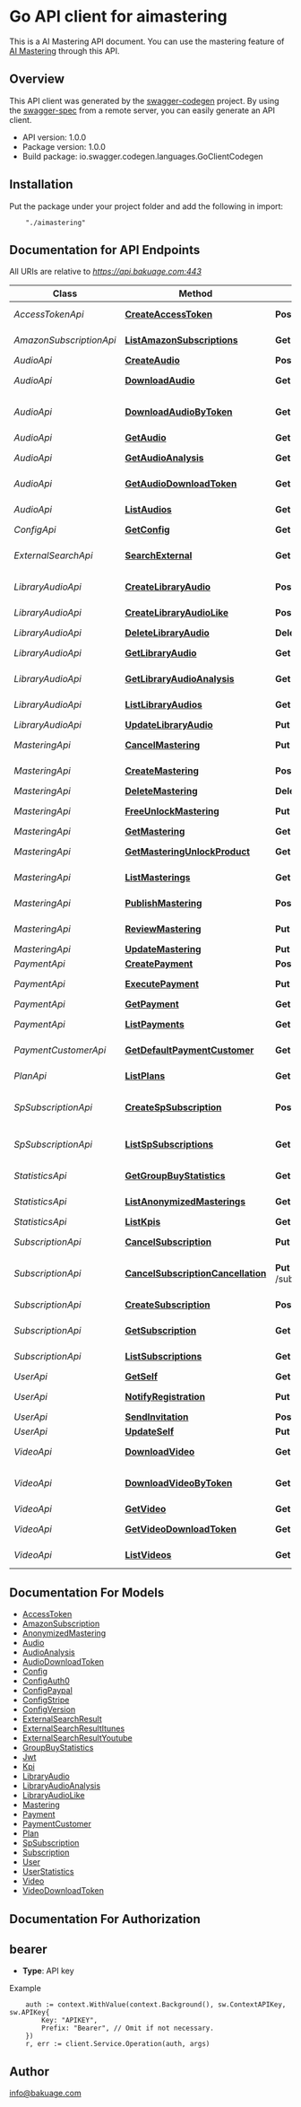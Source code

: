 # Go API client for aimastering

This is a AI Mastering API document. You can use the mastering feature of [AI Mastering](https://aimastering.com) through this API.

## Overview
This API client was generated by the [swagger-codegen](https://github.com/swagger-api/swagger-codegen) project.  By using the [swagger-spec](https://github.com/swagger-api/swagger-spec) from a remote server, you can easily generate an API client.

- API version: 1.0.0
- Package version: 1.0.0
- Build package: io.swagger.codegen.languages.GoClientCodegen

## Installation
Put the package under your project folder and add the following in import:
```
    "./aimastering"
```

## Documentation for API Endpoints

All URIs are relative to *https://api.bakuage.com:443*

Class | Method | HTTP request | Description
------------ | ------------- | ------------- | -------------
*AccessTokenApi* | [**CreateAccessToken**](docs/AccessTokenApi.md#createaccesstoken) | **Post** /access_tokens | Create an API access token.
*AmazonSubscriptionApi* | [**ListAmazonSubscriptions**](docs/AmazonSubscriptionApi.md#listamazonsubscriptions) | **Get** /amazon_subscriptions | Get all accessable amazon subscriptions.
*AudioApi* | [**CreateAudio**](docs/AudioApi.md#createaudio) | **Post** /audios | Create a new audio.
*AudioApi* | [**DownloadAudio**](docs/AudioApi.md#downloadaudio) | **Get** /audios/{id}/download | Download an audio data by id.
*AudioApi* | [**DownloadAudioByToken**](docs/AudioApi.md#downloadaudiobytoken) | **Get** /audios/download_by_token | Download an audio data by audio_download_token.
*AudioApi* | [**GetAudio**](docs/AudioApi.md#getaudio) | **Get** /audios/{id} | Get an audio by id.
*AudioApi* | [**GetAudioAnalysis**](docs/AudioApi.md#getaudioanalysis) | **Get** /audios/{id}/analysis | Get an audio analysis by id.
*AudioApi* | [**GetAudioDownloadToken**](docs/AudioApi.md#getaudiodownloadtoken) | **Get** /audios/{id}/download_token | Get an audio download token by id.
*AudioApi* | [**ListAudios**](docs/AudioApi.md#listaudios) | **Get** /audios | Get all audios accessable.
*ConfigApi* | [**GetConfig**](docs/ConfigApi.md#getconfig) | **Get** /config | Get config.
*ExternalSearchApi* | [**SearchExternal**](docs/ExternalSearchApi.md#searchexternal) | **Get** /external_search | Search external music and get name, url, thumbnails, etc.
*LibraryAudioApi* | [**CreateLibraryAudio**](docs/LibraryAudioApi.md#createlibraryaudio) | **Post** /library_audios | Create a new library audio.
*LibraryAudioApi* | [**CreateLibraryAudioLike**](docs/LibraryAudioApi.md#createlibraryaudiolike) | **Post** /library_audios/{id}/like | Create a new library audio like.
*LibraryAudioApi* | [**DeleteLibraryAudio**](docs/LibraryAudioApi.md#deletelibraryaudio) | **Delete** /library_audios/{id} | Delete library audio.
*LibraryAudioApi* | [**GetLibraryAudio**](docs/LibraryAudioApi.md#getlibraryaudio) | **Get** /library_audios/{id} | Get a library audio by id.
*LibraryAudioApi* | [**GetLibraryAudioAnalysis**](docs/LibraryAudioApi.md#getlibraryaudioanalysis) | **Get** /library_audios/{id}/analysis | Get a library audio analysis by id.
*LibraryAudioApi* | [**ListLibraryAudios**](docs/LibraryAudioApi.md#listlibraryaudios) | **Get** /library_audios | Get all library audios accessable.
*LibraryAudioApi* | [**UpdateLibraryAudio**](docs/LibraryAudioApi.md#updatelibraryaudio) | **Put** /library_audios/{id} | Update library audio.
*MasteringApi* | [**CancelMastering**](docs/MasteringApi.md#cancelmastering) | **Put** /masterings/{id}/cancel | Cancel a mastering by id.
*MasteringApi* | [**CreateMastering**](docs/MasteringApi.md#createmastering) | **Post** /masterings | Create a new mastering.
*MasteringApi* | [**DeleteMastering**](docs/MasteringApi.md#deletemastering) | **Delete** /masterings/{id} | Delete mastering.
*MasteringApi* | [**FreeUnlockMastering**](docs/MasteringApi.md#freeunlockmastering) | **Put** /masterings/{id}/free_unlock | Free unlock a mastering by id.
*MasteringApi* | [**GetMastering**](docs/MasteringApi.md#getmastering) | **Get** /masterings/{id} | Get a mastering by id.
*MasteringApi* | [**GetMasteringUnlockProduct**](docs/MasteringApi.md#getmasteringunlockproduct) | **Get** /masterings/{id}/unlock_product | Review a mastering by id.
*MasteringApi* | [**ListMasterings**](docs/MasteringApi.md#listmasterings) | **Get** /masterings | Get all accessable masterings.
*MasteringApi* | [**PublishMastering**](docs/MasteringApi.md#publishmastering) | **Post** /masterings/{id}/publish | Publish a mastering by id.
*MasteringApi* | [**ReviewMastering**](docs/MasteringApi.md#reviewmastering) | **Put** /masterings/{id}/review | Review a mastering by id.
*MasteringApi* | [**UpdateMastering**](docs/MasteringApi.md#updatemastering) | **Put** /masterings/{id} | Update a mastering.
*PaymentApi* | [**CreatePayment**](docs/PaymentApi.md#createpayment) | **Post** /payments | Create a new payment.
*PaymentApi* | [**ExecutePayment**](docs/PaymentApi.md#executepayment) | **Put** /payments/{id}/execute | Execute a payment by id.
*PaymentApi* | [**GetPayment**](docs/PaymentApi.md#getpayment) | **Get** /payments/{id} | Get a payment by id.
*PaymentApi* | [**ListPayments**](docs/PaymentApi.md#listpayments) | **Get** /payments | Get all accessable payments.
*PaymentCustomerApi* | [**GetDefaultPaymentCustomer**](docs/PaymentCustomerApi.md#getdefaultpaymentcustomer) | **Get** /payment_customers/default | Get a default payment customer.
*PlanApi* | [**ListPlans**](docs/PlanApi.md#listplans) | **Get** /plans | Get all accessable plans.
*SpSubscriptionApi* | [**CreateSpSubscription**](docs/SpSubscriptionApi.md#createspsubscription) | **Post** /sp_subscriptions | Create a new smartphone subscription.
*SpSubscriptionApi* | [**ListSpSubscriptions**](docs/SpSubscriptionApi.md#listspsubscriptions) | **Get** /sp_subscriptions | Get all accessable smartphone subscriptions.
*StatisticsApi* | [**GetGroupBuyStatistics**](docs/StatisticsApi.md#getgroupbuystatistics) | **Get** /statistics/group_buy | Get group buy statistics.
*StatisticsApi* | [**ListAnonymizedMasterings**](docs/StatisticsApi.md#listanonymizedmasterings) | **Get** /statistics/anonymized_masterings | Get anonymized masterings.
*StatisticsApi* | [**ListKpis**](docs/StatisticsApi.md#listkpis) | **Get** /statistics/kpis | Get KPIs.
*SubscriptionApi* | [**CancelSubscription**](docs/SubscriptionApi.md#cancelsubscription) | **Put** /subscriptions/{id}/cancel | Cancel a subscription by id.
*SubscriptionApi* | [**CancelSubscriptionCancellation**](docs/SubscriptionApi.md#cancelsubscriptioncancellation) | **Put** /subscriptions/{id}/cancel_cancellation | Cancel the subscription cancellation  by id.
*SubscriptionApi* | [**CreateSubscription**](docs/SubscriptionApi.md#createsubscription) | **Post** /subscriptions | Create a new subscription.
*SubscriptionApi* | [**GetSubscription**](docs/SubscriptionApi.md#getsubscription) | **Get** /subscriptions/{id} | Get a subscription by id.
*SubscriptionApi* | [**ListSubscriptions**](docs/SubscriptionApi.md#listsubscriptions) | **Get** /subscriptions | Get all accessable subscriptions.
*UserApi* | [**GetSelf**](docs/UserApi.md#getself) | **Get** /users/self | Get self user.
*UserApi* | [**NotifyRegistration**](docs/UserApi.md#notifyregistration) | **Put** /users/self/notify_registration | Notify user is registered.
*UserApi* | [**SendInvitation**](docs/UserApi.md#sendinvitation) | **Post** /users/self/send_invitation | Send invitation.
*UserApi* | [**UpdateSelf**](docs/UserApi.md#updateself) | **Put** /users/self | Update self user.
*VideoApi* | [**DownloadVideo**](docs/VideoApi.md#downloadvideo) | **Get** /videos/{id}/download | Download an video data by id.
*VideoApi* | [**DownloadVideoByToken**](docs/VideoApi.md#downloadvideobytoken) | **Get** /videos/download_by_token | Download an video data by video_download_token.
*VideoApi* | [**GetVideo**](docs/VideoApi.md#getvideo) | **Get** /videos/{id} | Get an video by id.
*VideoApi* | [**GetVideoDownloadToken**](docs/VideoApi.md#getvideodownloadtoken) | **Get** /videos/{id}/download_token | Get an video download token by id.
*VideoApi* | [**ListVideos**](docs/VideoApi.md#listvideos) | **Get** /videos | Get all videos accessable.


## Documentation For Models

 - [AccessToken](docs/AccessToken.md)
 - [AmazonSubscription](docs/AmazonSubscription.md)
 - [AnonymizedMastering](docs/AnonymizedMastering.md)
 - [Audio](docs/Audio.md)
 - [AudioAnalysis](docs/AudioAnalysis.md)
 - [AudioDownloadToken](docs/AudioDownloadToken.md)
 - [Config](docs/Config.md)
 - [ConfigAuth0](docs/ConfigAuth0.md)
 - [ConfigPaypal](docs/ConfigPaypal.md)
 - [ConfigStripe](docs/ConfigStripe.md)
 - [ConfigVersion](docs/ConfigVersion.md)
 - [ExternalSearchResult](docs/ExternalSearchResult.md)
 - [ExternalSearchResultItunes](docs/ExternalSearchResultItunes.md)
 - [ExternalSearchResultYoutube](docs/ExternalSearchResultYoutube.md)
 - [GroupBuyStatistics](docs/GroupBuyStatistics.md)
 - [Jwt](docs/Jwt.md)
 - [Kpi](docs/Kpi.md)
 - [LibraryAudio](docs/LibraryAudio.md)
 - [LibraryAudioAnalysis](docs/LibraryAudioAnalysis.md)
 - [LibraryAudioLike](docs/LibraryAudioLike.md)
 - [Mastering](docs/Mastering.md)
 - [Payment](docs/Payment.md)
 - [PaymentCustomer](docs/PaymentCustomer.md)
 - [Plan](docs/Plan.md)
 - [SpSubscription](docs/SpSubscription.md)
 - [Subscription](docs/Subscription.md)
 - [User](docs/User.md)
 - [UserStatistics](docs/UserStatistics.md)
 - [Video](docs/Video.md)
 - [VideoDownloadToken](docs/VideoDownloadToken.md)


## Documentation For Authorization

## bearer
- **Type**: API key 

Example
```
	auth := context.WithValue(context.Background(), sw.ContextAPIKey, sw.APIKey{
		Key: "APIKEY",
		Prefix: "Bearer", // Omit if not necessary.
	})
    r, err := client.Service.Operation(auth, args)
```

## Author

info@bakuage.com

